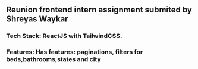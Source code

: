 ## Reunion frontend intern assignment submited by <a src="https://github.com/username-copied">Shreyas Waykar</a>

### Tech Stack: ReactJS with TailwindCSS.

### Features: Has features: paginations, filters for beds,bathrooms,states and city
